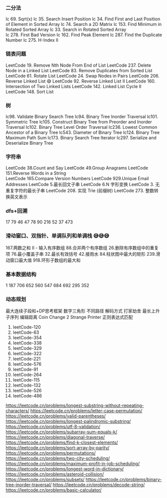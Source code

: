 ### 二分法

lc 69. Sqrt(x)
lc 35. Search Insert Position
lc 34. Find First and Last Position of Element in Sorted Array
lc 74. Search a 2D Matrix
lc 153. Find Minimum in Rotated Sorted Array
lc 33. Search in Rotated Sorted Array   
lc 278. First Bad Version 
lc 162. Find Peak Element 
lc 287. Find the Duplicate Number 
lc 275. H-Index II 

### 链表问题

LeetCode 19. Remove Nth Node From End of List
LeetCode 237. Delete Node in a Linked List 
LeetCode 83. Remove Duplicates from Sorted List 
LeetCode 61. Rotate List 
LeetCode 24. Swap Nodes in Pairs 
LeetCode 206. Reverse Linked List 😅
LeetCode 92. Reverse Linked List II 
LeetCode 160. Intersection of Two Linked Lists 
LeetCode 142. Linked List Cycle II 
LeetCode 148. Sort List

### 树

lc98. Validate Binary Search Tree 
lc94. Binary Tree Inorder Traversal 
lc101. Symmetric Tree 
lc105. Construct Binary Tree from Preorder and Inorder Traversal 
lc102. Binary Tree Level Order Traversal 
lc236. Lowest Common Ancestor of a Binary Tree 
lc543. Diameter of Binary Tree 
lc124. Binary Tree Maximum Path Sum 
lc173. Binary Search Tree Iterator 
lc297. Serialize and Deserialize Binary Tree 

### 字符串

LeetCode 38.Count and Say 
LeetCode 49.Group Anagrams 
LeetCode 151.Reverse Words in a String  
LeetCode 165.Compare Version Numbers 
LeetCode 929.Unique Email Addresses 
LeetCode 5.最长回文子串 
LeetCode 6.N 字形变换
LeetCode 3. 无重复字符的最长子串
LeetCode 208. 实现 Trie (前缀树) 
LeetCode 273. 整数转换英文表示 

### dfs+回溯

17
79
46
47
78
90
216
52
37
473

### 滑动窗口、双指针、单调队列和单调栈 😅😅😅

167.两数之和 II - 输入有序数组
88.合并两个有序数组
26.删除有序数组中的重复项
76.最小覆盖子串
32.最长有效括号
42.接雨水
84.柱状图中最大的矩形
239.滑动窗口最大值
918.环形子数组的最大和

### 基本数据结构

1
187
706
652
560
547
684
692
295
352

### 动态规划

最大连续子段和+DP思考框架
数字三角形
不同路径
解码方式
打家劫舍
最长上升子序列
编辑距离
Coin Change 2
Strange Printer 
正则表达式匹配

1. leetCode-120 
2. leetCode-63 
3. leetCode-354  
4. leetCode-338 
5. leetCode-329 
6. leetCode-322 
7. leetCode-221 
8. leetCode-576  
9. leetCode-91
10. leetCode-264 
11. leetCode-115 
12. leetCode-132 
13. leetCode-526  
14. leetCode-486  


https://leetcode.cn/problems/longest-substring-without-repeating-characters/
https://leetcode.cn/problems/letter-case-permutation/
https://leetcode.cn/problems/valid-parentheses/
https://leetcode.cn/problems/longest-palindromic-substring/
https://leetcode.cn/problems/utf-8-validation/
https://leetcode.cn/problems/subarray-sum-equals-k/
https://leetcode.cn/problems/diagonal-traverse/
https://leetcode.cn/problems/find-k-closest-elements/
https://leetcode.cn/problems/sort-array-by-parity/
https://leetcode.cn/problems/permutations/
https://leetcode.cn/problems/two-city-scheduling/
https://leetcode.cn/problems/maximum-profit-in-job-scheduling/
https://leetcode.cn/problems/longest-word-in-dictionary/
https://leetcode.cn/problems/asteroid-collision/
https://leetcode.cn/problems/subsets/
https://leetcode.cn/problems/binary-tree-inorder-traversal/
https://leetcode.cn/problems/decode-string/
https://leetcode.cn/problems/basic-calculator/